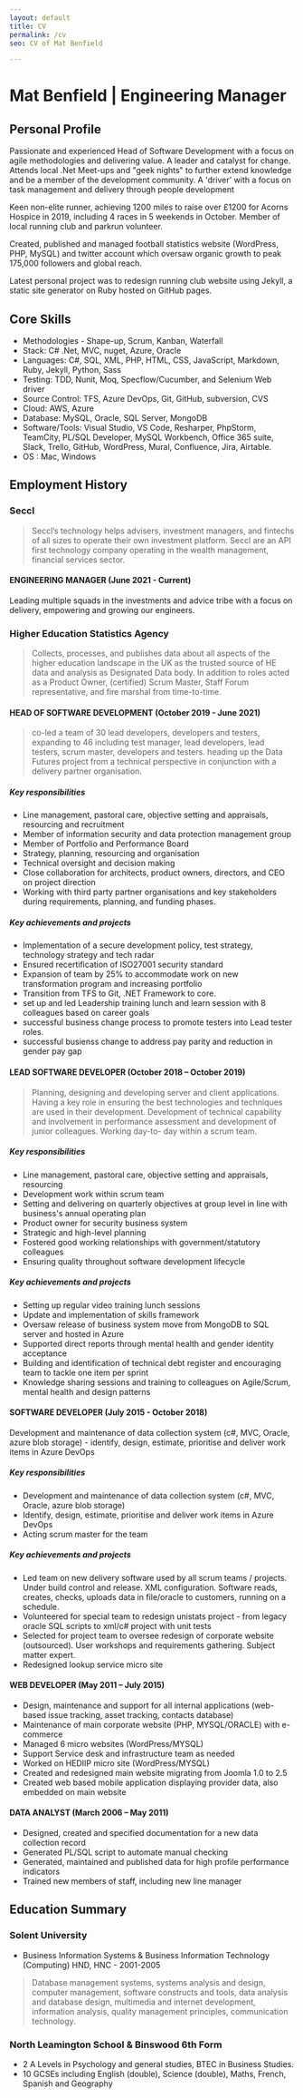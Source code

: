 ```yaml
---
layout: default
title: CV
permalink: /cv
seo: CV of Mat Benfield

--- 
```


# Mat Benfield | Engineering Manager

## Personal Profile

Passionate and experienced Head of Software Development with a focus on agile methodologies and delivering value. A leader and catalyst for change. Attends local .Net Meet-ups and "geek nights" to further extend knowledge and be a member of the development community. A 'driver' with a focus on task management and delivery through people development

Keen non-elite runner, achieving 1200 miles to raise over £1200 for Acorns Hospice in 2019, including 4 races in 5 weekends in October. Member of local running club and parkrun volunteer.

Created, published and managed football statistics website (WordPress, PHP, MySQL) and twitter account which oversaw organic growth to peak 175,000 followers and global reach.

Latest personal project was to redesign running club website using Jekyll, a static site generator on Ruby hosted on GitHub pages.

## Core Skills

- Methodologies - Shape-up, Scrum, Kanban, Waterfall
- Stack: C# .Net, MVC, nuget, Azure, Oracle
- Languages: C#, SQL, XML, PHP, HTML, CSS, JavaScript, Markdown, Ruby, Jekyll, Python, Sass
- Testing: TDD, Nunit, Moq, Specflow/Cucumber, and Selenium Web driver
- Source Control: TFS, Azure DevOps, Git, GitHub, subversion, CVS
- Cloud: AWS, Azure
- Database: MySQL, Oracle, SQL Server, MongoDB
- Software/Tools: Visual Studio, VS Code, Resharper, PhpStorm, TeamCity, PL/SQL Developer, MySQL Workbench, Office 365 suite, Slack, Trello, GitHub, WordPress, Mural, Confluence, Jira, Airtable.
- OS : Mac, Windows

## Employment History

### Seccl

> Seccl’s technology helps advisers, investment managers, and fintechs of all sizes to operate their own investment platform. Seccl are an API first technology company operating in the wealth management, financial services sector.

#### ENGINEERING MANAGER (June 2021 - Current)

Leading multiple squads in the investments and advice tribe with a focus on delivery, empowering and growing our engineers.

### Higher Education Statistics Agency

> Collects, processes, and publishes data about all aspects of the higher education landscape in the UK as the trusted source of HE data and analysis as Designated Data body. In addition to roles acted as a Product Owner, (certified) Scrum Master, Staff Forum representative, and fire marshal from time-to-time.

#### HEAD OF SOFTWARE DEVELOPMENT (October 2019 - June 2021)

> co-led a team of 30 lead developers, developers and testers, expanding to 46 including test manager, lead developers, lead testers, scrum master, developers and testers. heading up the Data Futures project from a technical perspective in conjunction with a delivery partner organisation.

##### Key responsibilities

- Line management, pastoral care, objective setting and appraisals, resourcing and recruitment
- Member of information security and data protection management group
- Member of Portfolio and Performance Board
- Strategy, planning, resourcing and organisation
- Technical oversight and decision making
- Close collaboration for architects, product owners, directors, and CEO on project direction
- Working with third party partner organisations and key stakeholders during requirements, planning, and funding phases.

##### Key achievements and projects

- Implementation of a secure development policy, test strategy, technology strategy and tech radar
- Ensured recertification of ISO27001 security standard
- Expansion of team by 25% to accommodate work on new transformation program and increasing portfolio
- Transition from TFS to Git, .NET Framework to core.
- set up and led Leadership training lunch and learn session with 8 colleagues based on career goals
- successful business change process to promote testers into Lead tester roles.
- successful busienss change to address pay parity and reduction in gender pay gap

#### LEAD SOFTWARE DEVELOPER (October 2018 – October 2019)

> Planning, designing and developing server and client applications. Having a key role in ensuring the best technologies and techniques are used in their development. Development of technical capability and involvement in performance assessment and development of junior colleagues. Working day-to- day within a scrum team.

##### Key responsibilities

- Line management, pastoral care, objective setting and appraisals, resourcing
- Development work within scrum team
- Setting and delivering on quarterly objectives at group level in line with business's annual operating plan
- Product owner for security business system
- Strategic and high-level planning
- Fostered good working relationships with government/statutory colleagues
- Ensuring quality throughout software development lifecycle

##### Key achievements and projects

- Setting up regular video training lunch sessions
- Update and implementation of skills framework
- Oversaw release of business system move from MongoDB to SQL server and hosted in Azure
- Supported direct reports through mental health and gender identity acceptance
- Building and identification of technical debt register and encouraging team to tackle one item per sprint
- Knowledge sharing sessions and training to colleagues on Agile/Scrum, mental health and design patterns

#### SOFTWARE DEVELOPER (July 2015 - October 2018)

Development and maintenance of data collection system (c#, MVC, Oracle, azure blob storage) - identify, design, estimate, prioritise and deliver work items in Azure DevOps

##### Key responsibilities

- Development and maintenance of data collection system (c#, MVC, Oracle, azure blob storage)
- Identify, design, estimate, prioritise and deliver work items in Azure DevOps
- Acting scrum master for the team

##### Key achievements and projects

- Led team on new delivery software used by all scrum teams / projects. Under build control and release. XML configuration. Software reads, creates, checks, uploads data in file/oracle to customers, running on a schedule.
- Volunteered for special team to redesign unistats project - from legacy oracle SQL scripts to xml/c# project with unit tests
- Selected for project team to oversee redesign of corporate website (outsourced). User workshops and requirements gathering. Subject matter expert.
- Redesigned lookup service micro site

#### WEB DEVELOPER (May 2011 – July 2015)

- Design, maintenance and support for all internal applications (web-based issue tracking, asset tracking, contacts database)
- Maintenance of main corporate website (PHP, MYSQL/ORACLE) with e-commerce
- Managed 6 micro websites (WordPress/MYSQL)
- Support Service desk and infrastructure team as needed
- Worked on HEDIIP micro site (WordPress/MYSQL)
- Created and redesigned main website migrating from Joomla 1.0 to 2.5
- Created web based mobile application displaying provider data, also embedded on main website

#### DATA ANALYST (March 2006 – May 2011)

- Designed, created and specified documentation for a new data collection record
- Generated PL/SQL script to automate manual checking
- Generated, maintained and published data for high profile performance indicators
- Trained new members of staff, including new line manager

## Education Summary

### Solent University

- Business Information Systems & Business Information Technology (Computing) HND, HNC - 2001-2005

> Database management systems, systems analysis and design, computer management, software constructs and tools, data analysis and database design, multimedia and internet development, information analysis, quality management principles, communication technology.

### North Leamington School & Binswood 6th Form

- 2 A Levels in Psychology and general studies, BTEC in Business Studies.
- 10 GCSEs including English (double), Science (double), Maths, French, Spanish and Geography
